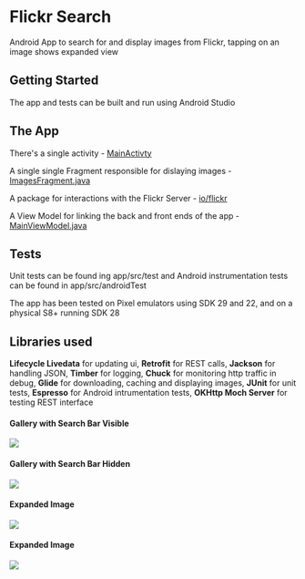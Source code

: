 # Flickr Search
Android App to search for and display images from Flickr, tapping on an image shows expanded view

## Getting Started
The app and tests can be built and run using Android Studio

## The App
There's a single activity - [MainActivty](app/src/main/java/com/marklynch/flickrsearch/MainActivity.java)

A single single Fragment responsible for dislaying images - [ImagesFragment.java](app/src/main/java/com/marklynch/flickrsearch/ui/main/ImagesFragment.java)

A package for interactions with the Flickr Server - [io/flickr](app/src/main/java/com/marklynch/flickrsearch/io/flickr)

A View Model for linking the back and front ends of the app - [MainViewModel.java](app/src/main/java/com/marklynch/flickrsearch/ui/main/MainViewModel.java)

## Tests
Unit tests can be found ing app/src/test and Android instrumentation tests can be found in app/src/androidTest

The app has been tested on Pixel emulators using SDK 29 and 22, and on a physical S8+ running SDK 28

## Libraries used
**Lifecycle Livedata** for updating ui, **Retrofit** for REST calls, **Jackson** for handling JSON, **Timber** for logging, **Chuck** for monitoring http traffic in debug, **Glide** for downloading, caching and displaying images, **JUnit** for unit tests, **Espresso** for Android intrumentation tests, **OKHttp Moch Server** for testing REST interface

#### Gallery with Search Bar Visible
![](gallery_with_search_bar.png)

#### Gallery with Search Bar Hidden
![](gallery_without_search_bar.png)

#### Expanded Image
![](expanded_image_1.png)

#### Expanded Image
![](expanded_image_2.png)
